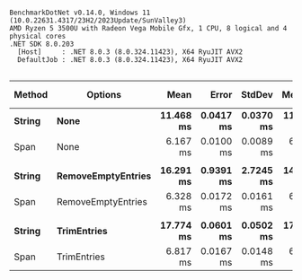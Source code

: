 ```

BenchmarkDotNet v0.14.0, Windows 11 (10.0.22631.4317/23H2/2023Update/SunValley3)
AMD Ryzen 5 3500U with Radeon Vega Mobile Gfx, 1 CPU, 8 logical and 4 physical cores
.NET SDK 8.0.203
  [Host]     : .NET 8.0.3 (8.0.324.11423), X64 RyuJIT AVX2
  DefaultJob : .NET 8.0.3 (8.0.324.11423), X64 RyuJIT AVX2


```
| Method | Options            | Mean      | Error     | StdDev    | Median    | Ratio    | RatioSD | Gen0       | Allocated  | Alloc Ratio |
|------- |------------------- |----------:|----------:|----------:|----------:|---------:|--------:|-----------:|-----------:|------------:|
| **String** | **None**               | **11.468 ms** | **0.0417 ms** | **0.0370 ms** | **11.459 ms** | **baseline** |        **** |  **7984.3750** | **16720102 B** |            **** |
| Span   | None               |  6.167 ms | 0.0100 ms | 0.0089 ms |  6.166 ms |     -46% |    0.3% |          - |        3 B |     -100.0% |
|        |                    |           |           |           |           |          |         |            |            |             |
| **String** | **RemoveEmptyEntries** | **16.291 ms** | **0.9391 ms** | **2.7245 ms** | **14.463 ms** | **baseline** |        **** |  **9000.0000** | **18851550 B** |            **** |
| Span   | RemoveEmptyEntries |  6.328 ms | 0.0172 ms | 0.0161 ms |  6.328 ms |     -60% |   15.0% |          - |        3 B |     -100.0% |
|        |                    |           |           |           |           |          |         |            |            |             |
| **String** | **TrimEntries**        | **17.774 ms** | **0.0601 ms** | **0.0502 ms** | **17.755 ms** | **baseline** |        **** | **10093.7500** | **21163844 B** |            **** |
| Span   | TrimEntries        |  6.817 ms | 0.0167 ms | 0.0148 ms |  6.818 ms |     -62% |    0.3% |          - |        3 B |     -100.0% |
